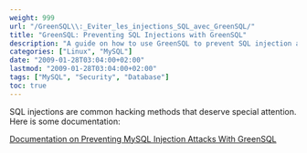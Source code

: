 ```yaml
---
weight: 999
url: "/GreenSQL\\:_Eviter_les_injections_SQL_avec_GreenSQL/"
title: "GreenSQL: Preventing SQL Injections with GreenSQL"
description: "A guide on how to use GreenSQL to prevent SQL injection attacks in your database systems."
categories: ["Linux", "MySQL"]
date: "2009-01-28T03:04:00+02:00"
lastmod: "2009-01-28T03:04:00+02:00"
tags: ["MySQL", "Security", "Database"]
toc: true
---
```


SQL injections are common hacking methods that deserve special attention. Here is some documentation:

[Documentation on Preventing MySQL Injection Attacks With GreenSQL](/pdf/preventing_mysql_injection_attacks_with_greensql.pdf)
